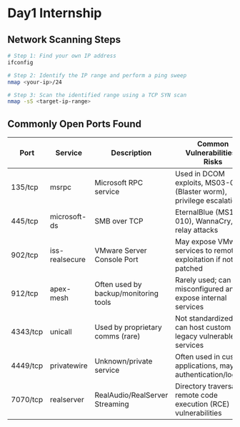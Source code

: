 # Day1 Internship
## Network Scanning Steps

```bash
# Step 1: Find your own IP address
ifconfig

# Step 2: Identify the IP range and perform a ping sweep
nmap <your-ip>/24

# Step 3: Scan the identified range using a TCP SYN scan
nmap -sS <target-ip-range>
```

## Commonly Open Ports Found

| Port      | Service         | Description                                 | Common Vulnerabilities / Risks                                       |
|-----------|------------------|---------------------------------------------|----------------------------------------------------------------------|
| 135/tcp   | msrpc            | Microsoft RPC service                       | Used in DCOM exploits, MS03-026 (Blaster worm), privilege escalation |
| 445/tcp   | microsoft-ds     | SMB over TCP                                | EternalBlue (MS17-010), WannaCry, SMB relay attacks                  |
| 902/tcp   | iss-realsecure   | VMware Server Console Port                  | May expose VMware services to remote exploitation if not patched     |
| 912/tcp   | apex-mesh        | Often used by backup/monitoring tools       | Rarely used; can be misconfigured and expose internal services       |
| 4343/tcp  | unicall          | Used by proprietary comms (rare)            | Not standardized – can host custom or legacy vulnerable services     |
| 4449/tcp  | privatewire      | Unknown/private service                     | Often used in custom applications, may lack authentication/logging   |
| 7070/tcp  | realserver        | RealAudio/RealServer Streaming              | Directory traversal, remote code execution (RCE) vulnerabilities     |


